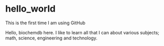 # hello_world
This is the first time I am using GitHub

Hello, biochemdb here. I like to learn all that I can about various subjects; math, science, engineering and technology. 
